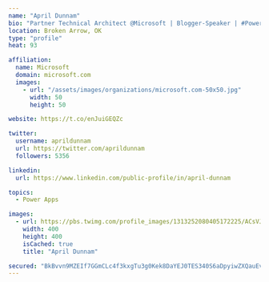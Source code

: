 ```yaml
---
name: "April Dunnam"
bio: "Partner Technical Architect @Microsoft | Blogger-Speaker | #PowerApps, #PowerAutomate, #Office365, #SharePoint | #WIT | #Karaoke Queen"
location: Broken Arrow, OK
type: "profile"
heat: 93

affiliation:
  name: Microsoft
  domain: microsoft.com
  images:
    - url: "/assets/images/organizations/microsoft.com-50x50.jpg"
      width: 50
      height: 50

website: https://t.co/enJuiGEQZc

twitter:
  username: aprildunnam
  url: https://twitter.com/aprildunnam
  followers: 5356

linkedin:
  url: https://www.linkedin.com/public-profile/in/april-dunnam

topics:
  - Power Apps

images:
  - url: https://pbs.twimg.com/profile_images/1313252080405172225/ACsVJFqU_400x400.jpg
    width: 400
    height: 400
    isCached: true
    title: "April Dunnam"

secured: "BkBvvn9MZEIf7GGmCLc4f3kxgTu3g0Kek8DaYEJ0TES340S6aDpyiwZXQauEvppuJhPYSgOY+DPCJ426pSbay0vSCazhPx6IEKh1wcQDJAy9kPXqSSnDN1dTchUlmog/G0IzVoEoKcQbs/3Ai9gXftzHNZEVVIX635lvVs029IsK6EoHWFtk6G4B3G41u6LqvxN/D1F1AwwcY8628lljdzUc+BR1pAnIrMtUR7QgBICkqIjpollB+TYnEvROeIECH3+pcS+ZzmFPiXeY0MbFH10C66cCpCuIxdQdUM/QOa4uEraefJbti1Q+Mx/fX/x4v5mYFI/6ZjvYWf3PtHwdjBVfN92RmyGsD3Cq+L7O/+snB4KLD1g1Gvd5QmTpkk4aUcGsVAVcnys6zgGFqn3PMpuNn//tiLZ5uNES5Gd5udk=;h2kuFRmIIp43/oK6BGqNMw=="
---
```


